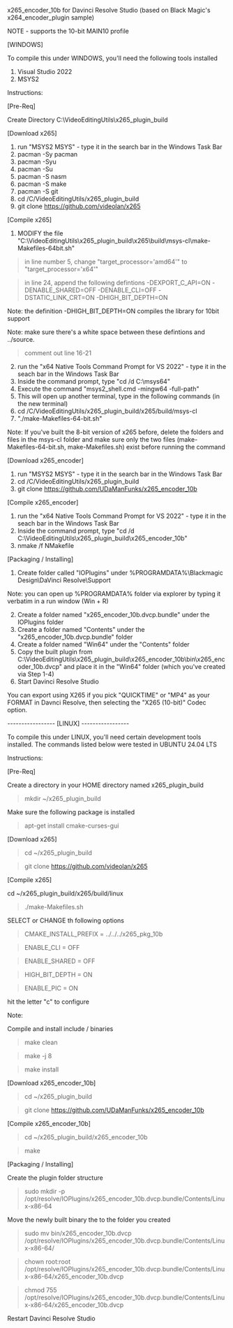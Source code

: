 x265_encoder_10b for Davinci Resolve Studio (based on Black Magic's x264_encoder_plugin sample)

NOTE - supports the 10-bit MAIN10 profile

[WINDOWS]

To compile this under WINDOWS, you'll need the following tools installed

1) Visual Studio 2022
2) MSYS2

Instructions:

[Pre-Req]

Create Directory C:\VideoEditingUtils\x265_plugin_build

[Download x265]

1) run "MSYS2 MSYS" - type it in the search bar in the Windows Task Bar
2) pacman -Sy pacman
3) pacman -Syu
4) pacman -Su
5) pacman -S nasm
6) pacman -S make
7) pacman -S git
8) cd /C/VideoEditingUtils/x265_plugin_build   
90) git clone https://github.com/videolan/x265

[Compile x265]

1) MODIFY the file "C:\VideoEditingUtils\x265_plugin_build\x265\build\msys-cl\make-Makefiles-64bit.sh"

> in line number 5, change "target_processor='amd64'" to "target_processor='x64'"

> in line 24, append the following defintions -DEXPORT_C_API=ON -DENABLE_SHARED=OFF -DENABLE_CLI=OFF -DSTATIC_LINK_CRT=ON -DHIGH_BIT_DEPTH=ON

Note: the definition -DHIGH_BIT_DEPTH=ON compiles the library for 10bit support

Note: make sure there's a white space between these defintions and ../source.  

> comment out line 16-21

2) run the "x64 Native Tools Command Prompt for VS 2022" - type it in the seach bar in the Windows Task Bar
3) Inside the command prompt, type "cd /d C:\msys64"
4) Execute the command "msys2_shell.cmd -mingw64 -full-path"
5) This will open up another terminal, type in the following commands (in the new terminal)
6) cd /C/VideoEditingUtils/x265_plugin_build/x265/build/msys-cl
7) "./make-Makefiles-64-bit.sh"

Note: If you've built the 8-bit version of x265 before, delete the folders and files in the msys-cl folder and make sure only the two files (make-Makefiles-64-bit.sh, make-Makefiles.sh) exist before running the command

[Download x265_encoder]

1) run "MSYS2 MSYS" - type it in the search bar in the Windows Task Bar
2) cd /C/VideoEditingUtils/x265_plugin_build
3) git clone https://github.com/UDaManFunks/x265_encoder_10b

[Compile x265_encoder]

1) run the "x64 Native Tools Command Prompt for VS 2022" - type it in the seach bar in the Windows Task Bar
2) Inside the command prompt, type "cd /d C:\VideoEditingUtils\x265_plugin_build\x265_encoder_10b"
3) nmake /f NMakefile
   
[Packaging / Installing]

1) Create folder called "IOPlugins" under %PROGRAMDATA%\Blackmagic Design\DaVinci Resolve\Support

  Note: you can open up %PROGRAMDATA% folder via explorer by typing it verbatim in a run window (Win + R) 

2) Create a folder named "x265_encoder_10b.dvcp.bundle" under the IOPlugins folder
3) Create a folder named "Contents" under the "x265_encoder_10b.dvcp.bundle" folder
4) Create a folder named "Win64" under the "Contents" folder
5) Copy the built plugin from C:\VideoEditingUtils\x265_plugin_build\x265_encoder_10b\bin\x265_encoder_10b.dvcp" and place it in the "Win64" folder (which you've created via Step 1-4)
6) Start Davinci Resolve Studio
   
You can export using X265 if you pick "QUICKTIME" or "MP4" as your FORMAT in Davnci Resolve, then selecting the "X265 (10-bit)" Codec option.

----------------- [LINUX] -----------------

To compile this under LINUX, you'll need certain development tools installed. The commands listed below were tested in UBUNTU 24.04 LTS

Instructions:

[Pre-Req]

Create a directory in your HOME directory named x265_plugin_build

> mkdir ~/x265_plugin_build

Make sure the following package is installed

> apt-get install cmake-curses-gui

[Download x265]

> cd ~/x265_plugin_build

> git clone https://github.com/videolan/x265

[Compile x265]

cd ~/x265_plugin_build/x265/build/linux

> ./make-Makefiles.sh

SELECT or CHANGE th following options

> CMAKE_INSTALL_PREFIX = ../../../x265_pkg_10b

> ENABLE_CLI = OFF

> ENABLE_SHARED = OFF

> HIGH_BIT_DEPTH = ON

> ENABLE_PIC = ON

hit the letter "c" to configure

Note:

Compile and install include / binaries

> make clean

> make -j 8

> make install

[Download x265_encoder_10b]

> cd ~/x265_plugin_build

> git clone https://github.com/UDaManFunks/x265_encoder_10b

[Compile x265_encoder_10b]

> cd ~/x265_plugin_build/x265_encoder_10b

> make

[Packaging / Installing]

Create the plugin folder structure

> sudo mkdir -p /opt/resolve/IOPlugins/x265_encoder_10b.dvcp.bundle/Contents/Linux-x86-64

Move the newly built binary the to the folder you created

> sudo mv bin/x265_encoder_10b.dvcp /opt/resolve/IOPlugins/x265_encoder_10b.dvcp.bundle/Contents/Linux-x86-64/

> chown root:root /opt/resolve/IOPlugins/x265_encoder_10b.dvcp.bundle/Contents/Linux-x86-64/x265_encoder_10b.dvcp

> chmod 755 /opt/resolve/IOPlugins/x265_encoder_10b.dvcp.bundle/Contents/Linux-x86-64/x265_encoder_10b.dvcp

Restart Davinci Resolve Studio
